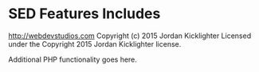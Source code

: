 # SED Features Includes #
http://webdevstudios.com
Copyright (c) 2015 Jordan Kicklighter
Licensed under the Copyright 2015 Jordan Kicklighter license.

Additional PHP functionality goes here.